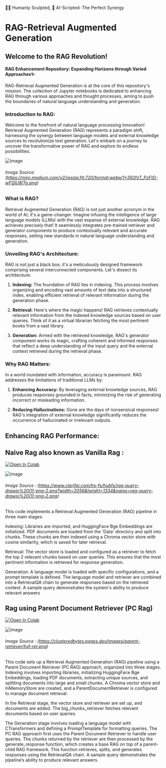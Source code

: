 👨‍💻 Humanly Sculpted, 🤖 AI-Scripted: The Perfect Synergy
### 

# RAG-Retrieval Augmented Generation
## Welcome to the RAG Revolution!


#### RAG Enhancement Repository: Expanding Horizons through Varied Approaches✨
RAG-Retrieval Augmented Generation is at the core of this repository's mission. The collection of Jupyter notebooks is dedicated to enhancing RAG through various approaches and thought processes, aiming to push the boundaries of natural language understanding and generation. 

### Introduction to RAG:

Welcome to the forefront of natural language processing innovation! Retrieval Augmented Generation (RAG) represents a paradigm shift, harnessing the synergy between language models and external knowledge sources to revolutionize text generation. Let's embark on a journey to uncover the transformative power of RAG and explore its endless possibilities.


![image](https://github.com/user-attachments/assets/b8c08eff-888c-458f-a6de-8983d52696d5)

###### Image Source: (https://miro.medium.com/v2/resize:fit:720/format:webp/1*392fzT_PzFtD-wFQlU8ITg.png)

### What is RAG?

Retrieval Augmented Generation (RAG) is not just another acronym in the world of AI; it's a game-changer. Imagine infusing the intelligence of large language models (LLMs) with the vast expanse of external knowledge. RAG achieves precisely that! It seamlessly integrates pre-trained retriever and generator components to produce contextually relevant and accurate responses, setting new standards in natural language understanding and generation.

### Unveiling RAG's Architecture:

RAG is not just a black box; it's a meticulously designed framework comprising several interconnected components. Let's dissect its architecture:

1. **Indexing:** The foundation of RAG lies in indexing. This process involves organizing and encoding vast amounts of text data into a structured index, enabling efficient retrieval of relevant information during the generation phase.


2. **Retrieval:** Here's where the magic happens! RAG retrieves contextually relevant information from the indexed knowledge sources based on user queries. Think of it as a virtual librarian fetching the most pertinent books from a vast library.


3. **Generation:** Armed with the retrieved knowledge, RAG's generator component works its magic, crafting coherent and informed responses that reflect a deep understanding of the input query and the external context retrieved during the retrieval phase.


### Why RAG Matters:
In a world inundated with information, accuracy is paramount. RAG addresses the limitations of traditional LLMs by:

1. **Enhancing Accuracy:** By leveraging external knowledge sources, RAG produces responses grounded in facts, minimizing the risk of generating incorrect or misleading information.

2. **Reducing Hallucinations:** Gone are the days of nonsensical responses! RAG's integration of external knowledge significantly reduces the occurrence of hallucinated or irrelevant outputs.

## Enhancing RAG Performance: 

##  Naive Rag also known as Vanilla Rag : 

[![Open In Colab](https://colab.research.google.com/assets/colab-badge.svg)]()

![image](https://github.com/user-attachments/assets/4db4db94-795e-4657-9f07-0c7d6b2f4fac)

###### Image Source : (https://www.clarifai.com/hs-fs/hubfs/rag-query-drawio%20(1)-png-2.png?width=2056&height=1334&name=rag-query-drawio%20(1)-png-2.png)

This code implements a Retrieval Augmented Generation (RAG) pipeline in three main stages:

Indexing: Libraries are imported, and HuggingFace Bge Embeddings are initialized. PDF documents are loaded from the 'Data' directory and split into chunks. These chunks are then indexed using a Chroma vector store with cosine similarity, which is saved for later retrieval.

Retrieval: The vector store is loaded and configured as a retriever to fetch the top 2 relevant chunks based on user queries. This ensures that the most pertinent information is retrieved for response generation.

Generation: A language model is loaded with specific configurations, and a prompt template is defined. The language model and retriever are combined into a RetrievalQA chain to generate responses based on the retrieved context. A sample query demonstrates the system's ability to produce relevant answers

## Rag using Parent Document Retriever (PC Rag)
[![Open In Colab](https://colab.research.google.com/assets/colab-badge.svg)]()

![image](https://github.com/user-attachments/assets/248aaf33-8dcd-4000-a6b6-fe1614a57d0e)

###### Image Source : (https://clusteredbytes.pages.dev/images/parent-retriever/full-ret.png)


This code sets up a Retrieval Augmented Generation (RAG) pipeline using a Parent Document Retriever (PC RAG) approach, organized into three stages. Indexing involves importing libraries, initializing HuggingFace Bge Embeddings, loading PDF documents, extracting unique sources, and splitting documents into large and small chunks. A Chroma vector store and InMemoryStore are created, and a ParentDocumentRetriever is configured to manage document retrieval.

In the Retrieval stage, the vector store and retriever are set up, and documents are added. The big_chunks_retriever fetches relevant documents based on user queries.

The Generation stage involves loading a language model with CTransformers and defining a PromptTemplate for formatting queries. The PC RAG approach first uses the Parent Document Retriever to handle user queries. The chunks returned by the retriever are then processed by the generate_response function, which creates a base RAG on top of a parent-child RAG framework. This function retrieves, splits, and generates responses using the RetrievalQA chain. A sample query demonstrates the pipeline’s ability to produce relevant answers.


